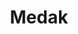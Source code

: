 ---
title: Medak
thumbnail: /assets/img/medak/medak.jpg
featured_image: /assets/img/medak/medak.jpg
categories:
    - travel
tags:
    - featured
    - hyderabad-getaways
---
